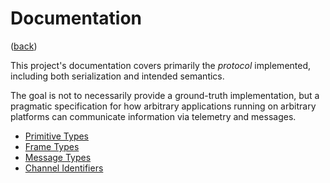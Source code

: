 <!--
    =====================================
    generator=datazen
    version=1.7.9
    hash=705a5443656f4a4fdd8d133be68acd15
    =====================================
-->

# Documentation

([back](../README.md#documentation))

This project's documentation covers primarily the _protocol_ implemented,
including both serialization and intended semantics.

The goal is not to necessarily provide a ground-truth implementation, but a
pragmatic specification for how arbitrary applications running on arbitrary
platforms can communicate information via telemetry and messages.

* [Primitive Types](primitive.md)
* [Frame Types](message.md)
* [Message Types](message_type.md)
* [Channel Identifiers](channel_identifier.md)
